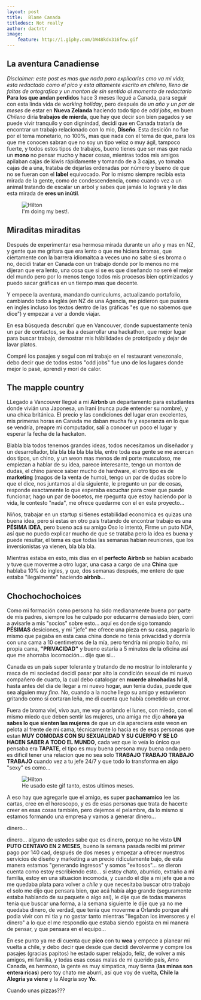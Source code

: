 ```yaml
---
layout: post
title:  Blame Canada 
titledesc: Not really
author: dactrtr
image:
    feature: http://i.giphy.com/bW48kdx316few.gif
---
```

## La aventura Canadiense

*Disclaimer: este post es mas que nada para explicarles cmo va mi vida, esta redactado como el pico y esta altamente escrito en chileno, lleno de faltas de ortografica y un monton de sin sentido al momento de redactarlo*
**Para los que andan perdidos** hace 3 meses llegué a Canada, para seguir con esta linda vida de *working holiday*, pero después de *un año y un par de meses* de estar en **Nueva Zelanda** haciendo todo tipo de *odd jobs*, en buen *Chileno* diría **trabajos de mierda**, que hay que decir son bien pagados y se puede vivir tranquilo y con dignindad, decidi que en Canada trataría de encontrar un trabajo relacionado con lo mio, **Diseño**. Esta desición no fue por el tema monetario, no 100%, mas que nada con el tema de que, para los que me conocen sabran que no soy un tipo veloz o muy ágil, tampoco fuerte, y todos estos tipos de trabajos, bueno tienes que ser mas que nada un **mono** no pensar mucho y hacer cosas, mientras todos mis amigos apilaban cajas de kiwis rápidamente y tomando de a 3 cajas, yo tomaba cajas de a una, trataba de dejarlas ordenadas por número y bueno de que no se fueran con el **label** equivocado. Por lo mismo siempre recibía esta mirada de la gente, como de condescendencia, como cuando vez a un animal tratando de escalar un arbol y sabes que jamás lo logrará y le das esta mirada de **eres un inútil**.

<figure class="figimg">
   <img src="http://i.giphy.com/eq0KzZ5kLJMuQ.gif" alt="Hilton">
<figcaption>
I'm doing my best!. 
</figcaption>
</figure>

## Miraditas miraditas

Después de experimentar esa hermosa mirada durante un año y mas en NZ, y gente que me gritara que era lento o que me hiciera bromas, que ciertamente con la barrera idiomaitca a veces uno no sabe si es broma o no, decidi tratar en Canada con un trabajo donde por lo menos no me dijeran que era lento, una cosa que si se es que diseñando no seré el mejor del mundo pero por lo menos tengo todos mis procesos bien optimizados y puedo sacar gráficas en un tiempo mas que decente.

Y empece la aventura, mandando curriculums, actualizando portafolio, cambiando todo a Inglés (en NZ de una Agencia, me pidieron que pusiera en ingles incluso los textos dentro de las gráficas "es que no sabemos que dice") y empezar a ver a donde viajar. 

En esa búsqueda descrubrí que en Vancouver, donde supuestamente tenía un par de contactos, se iba a desarrollar una hackathon, que mejor lugar para buscar trabajo, demostrar mis hábilidades de prototipado y dejar de lavar platos.

Compré los pasajes y seguí con mi trabajo en el restaurant venezonalo, debo decir que de todos estos "odd jobs" fue uno de los lugares donde mejor lo pasé, aprendí y morí de calor.

## The mapple country

LLegado a Vancouver llegué a mi **Airbnb** un departamento para estudiantes donde vivián una Japonesa, un Iraní (nunca pude entender su nombre), y una chica británica. El precio y las condiciones del lugar eran excelentes, mis primeras horas en Canada me daban mucha fe y esperanza en lo que se vendría, preapre mi computador, salí a conocer un poco el lugar y esperar la fecha de la hackaton.

Blabla bla todos tenemos grandes ideas, todos necesitamos un diseñador y un desarrollador, bla bla bla bla bla bla, entre toda esa gente se me acercan dos tipos, un chino, y un weon mas menos de mi porte musculoso, me empiezan a hablar de su idea, parece interesante, tengo un monton de dudas, el chino parece saber mucho de hardware, el otro tipo es de **marketing** (magos de la venta de humo), tengo un par de dudas sobre lo que el dice, nos juntamos al día siguiente, le pregunto un par de cosas, responde exactamente lo que esperaba escuchar para creer que puede funcionar, hago un par de bocetos, me rpegunta que estoy haciendo por la vida, le contesto "nada", me ofrece quedarme con el en este proyecto...

Niños, trabajar en un startup si tienes estabilidad economica es quizas una buena idea, pero si estas en otro pais tratando de encontrar trabajo es una **PÉSIMA IDEA**, pero bueno acá su amigo Oso lo intentó, Firme un puto NDA, así que no puedo explicar mucho de que se trataba pero la idea es buena y puede resultar, el tema es que todas las semanas habian reuniones, que los inversionistas ya vienen, bla bla bla.

Mientras estaba en esto, mis dias en el **perfecto Airbnb** se habían acabado y tuve que moverme a otro lugar, una casa a cargo de una **China** que hablaba 10% de ingles, y que, dos semanas después, me entere de que estaba "ilegalmente" haciendo **airbnb**...

## Chochochochoices

Como mi formación como persona ha sido medianamente buena por parte de mis padres, siempre los he culpado por educarme demasiado bien, corri a avisarle a mis "socios" sobre esto... aquí es donde sigo tomando **PÉSIMAS** desiciones, y mi "jefe" me ofrece una pieza en su casa, pagaría lo mismo que pagaba en esta casa china donde no tenia privacidad y dormía con una cama a 10 centimetros de la mía, pero tendría mi propio baño, mi propia cama, **"PRIVACIDAD"** y bueno estaría a 5 minutos de la oficina así que me ahorraba locomoción... dije que si...

Canada es un país super tolerante y tratando de no mostrar lo intolerante y rasca de mi sociedad decidí pasar por alto la condición sexual de mi nuevo compañero de cuarto, la cual debo catalogar en **muerde almohadas lvl 8**, hasta antes del día de llegar a mi nuevo hogar, aun tenia dudas, puede que sea alguien muy *fino*.
No, cuando a la noche llego su amigo y estuvieron gritando como si cortaran leña, me di cuenta que había cometido un error.

Fuera de broma viví, vivo aun, me voy a orlando el lunes, con miedo, con el mismo miedo que deben sentir las mujeres, una amiga me dijo **ahora ya sabes lo que sienten las mujeres** de que un día apareciera este weon en pelota al frente de mi cama, técnicamente lo hacia es de esas personas que estan **MUY COMODAS CON SU SEXUALIDAD Y SU CUERPO Y SE LO HACEN SABER A TODO EL MUNDO**, cada vez que lo veía lo único que pensaba era **TAPATE**, el tipo es muy buena persona muy buena onda pero es dificil tener una relacion que no sea solo **TRABAJO TRABAJO TRABAJO TRABAJO** cuando vez a tu jefe 24/7 y que todo lo transforma en algo "sexy" es como... 

<figure class="figimg">
   <img src="http://i.giphy.com/RQMkfKODe8Okw.gif" alt="Hilton">
<figcaption>
He usado este gif tanto, estos ultimos meses. 
</figcaption>
</figure>


A eso hay que agregarle que el amigo, es super **pachamamico** lee las cartas, cree en el horoscopo, y es de esas personas que trata de hacerte creer en esas cosas también, pero dejemos el pelambre, da lo mismo si estamos formando una empresa y vamos a generar dinero...

dinero...

dinero... alguno de ustedes sabe que es dinero, porque no he visto **UN PUTO CENTAVO EN 2 MESES**, bueno la semana pasada recibi mi primer pago por 140 cad, después de dos meses y empezar a ofrecer nuestros servicios de diseño y marketing a un precio ridiculamente bajo, de esta manera estamos "generando ingresos" y somos "exitosos"... se dieron cuenta como estoy escribiendo esto... si estoy chato, aburrido, extraño a mi familia, estoy en una situacion incomoda, y cuando el dije a mi jefe que a no me quedaba plata para volver a *chile* y que necesitaba buscar otro trabajo el solo me dijo que pensara bien, que acá había algo grande (seguramente estaba hablando de su paquete o algo así), le dije que de todas maneras tenia que buscar una forma, a la semana siguiente le dije que ya no me quedaba dinero, de verdad, que tenia que moverme a Orlando porque ahi podia vivir con mi tia y no gastar tanto mientras "llegaban los inversores y el dinero" a lo que el me respondio que estaba siendo egoista en mi manera de pensar, y que pensara en el equipo...

En ese punto ya me di cuenta que **pico** con tu **wea** y empece a planear mi vuelta a chile, y debo decir que desde que decidi devolverme y compre los pasajes (gracias papitos) he estado super relajado, feliz, de volver a mis amigos, mi familia, y todas esas cosas malas de mi querido país, Amo Canada, es hermoso, la gente es muy simpatica, muy tierna (**las minas son entera ricas**) pero toy chato me aburri, así que voy de vuelta, **Chile la Alegría ya viene** y la Alegría soy **Yo**.

Cuando unas pizzas???